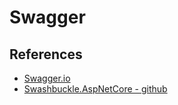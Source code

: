 # Swagger

## References

* [Swagger.io](https://swagger.io/)
* [Swashbuckle.AspNetCore - github](https://github.com/domaindrivendev/Swashbuckle.AspNetCore)

